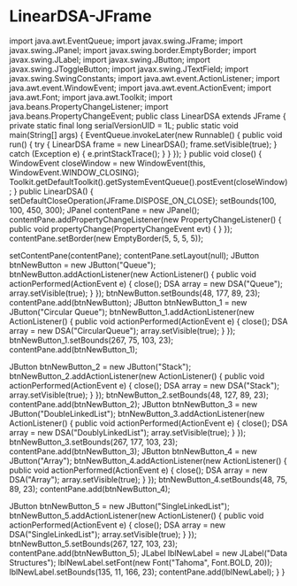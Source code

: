 # LinearDSA-JFrame

import java.awt.EventQueue;
import javax.swing.JFrame;
import javax.swing.JPanel;
import javax.swing.border.EmptyBorder;
import javax.swing.JLabel;
import javax.swing.JButton;
import javax.swing.JToggleButton;
import javax.swing.JTextField;
import javax.swing.SwingConstants;
import java.awt.event.ActionListener;
import java.awt.event.WindowEvent;
import java.awt.event.ActionEvent;
import java.awt.Font;
import java.awt.Toolkit;
import java.beans.PropertyChangeListener;
import java.beans.PropertyChangeEvent;
public class LinearDSA extends JFrame {
private static final long serialVersionUID = 1L;
public static void main(String[] args) {
EventQueue.invokeLater(new Runnable() {
public void run() {
try {
LinearDSA frame = new LinearDSA();
frame.setVisible(true);
} catch (Exception e) {
e.printStackTrace();
}
}
});
}
public void close() {
WindowEvent closeWindow = new WindowEvent(this, WindowEvent.WINDOW_CLOSING);
Toolkit.getDefaultToolkit().getSystemEventQueue().postEvent(closeWindow);
}
public LinearDSA() {
setDefaultCloseOperation(JFrame.DISPOSE_ON_CLOSE);
setBounds(100, 100, 450, 300);
JPanel contentPane = new JPanel();
contentPane.addPropertyChangeListener(new PropertyChangeListener() {
public void propertyChange(PropertyChangeEvent evt) {
}
});
contentPane.setBorder(new EmptyBorder(5, 5, 5, 5));

setContentPane(contentPane);
contentPane.setLayout(null);
JButton btnNewButton = new JButton("Queue");
btnNewButton.addActionListener(new ActionListener() {
public void actionPerformed(ActionEvent e) {
close();
DSA array = new DSA("Queue");
array.setVisible(true);
}
});
btnNewButton.setBounds(48, 177, 89, 23);
contentPane.add(btnNewButton);
JButton btnNewButton_1 = new JButton("Circular Queue");
btnNewButton_1.addActionListener(new ActionListener() {
public void actionPerformed(ActionEvent e) {
close();
DSA array = new DSA("CircularQueue");
array.setVisible(true);
}
});
btnNewButton_1.setBounds(267, 75, 103, 23);
contentPane.add(btnNewButton_1);

JButton btnNewButton_2 = new JButton("Stack");
btnNewButton_2.addActionListener(new ActionListener() {
public void actionPerformed(ActionEvent e) {
close();
DSA array = new DSA("Stack");
array.setVisible(true);
}
});
btnNewButton_2.setBounds(48, 127, 89, 23);
contentPane.add(btnNewButton_2);
JButton btnNewButton_3 = new JButton("DoubleLinkedList");
btnNewButton_3.addActionListener(new ActionListener() {
public void actionPerformed(ActionEvent e) {
close();
DSA array = new DSA("DoublyLinkedList");
array.setVisible(true);
}
});
btnNewButton_3.setBounds(267, 177, 103, 23);
contentPane.add(btnNewButton_3);
JButton btnNewButton_4 = new JButton("Array");
btnNewButton_4.addActionListener(new ActionListener() {
public void actionPerformed(ActionEvent e) {
close();
DSA array = new DSA("Array");
array.setVisible(true);	
}
});
btnNewButton_4.setBounds(48, 75, 89, 23);
contentPane.add(btnNewButton_4);

JButton btnNewButton_5 = new JButton("SingleLinkedList");
btnNewButton_5.addActionListener(new ActionListener() {
public void actionPerformed(ActionEvent e) {
close();
DSA array = new DSA("SingleLinkedList");
array.setVisible(true);
}
});
btnNewButton_5.setBounds(267, 127, 103, 23);
contentPane.add(btnNewButton_5);
JLabel lblNewLabel = new JLabel("Data Structures");
lblNewLabel.setFont(new Font("Tahoma", Font.BOLD, 20));
lblNewLabel.setBounds(135, 11, 166, 23);
contentPane.add(lblNewLabel);
}
 }
